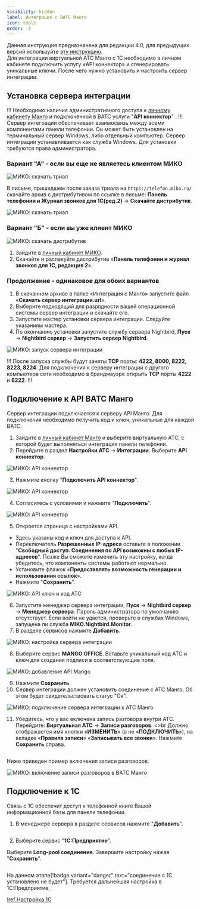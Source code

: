 ```yaml
---
visibility: hidden
label: Интеграция с ВАТС Манго
icon: tools
order: -3
---
```

Данная инструкция предназначена для редакции 4.0, для предыдущих версий используйте [эту инструкцию](https://wiki.miko.ru/nightbird:v21:get-started-mango).  
Для интеграции виртуальной АТС Манго с 1С необходимо в личном кабинете подключить услугу «API коннектор» и сгенерировать уникальные ключи. После чего нужно установить и настроить сервер интеграции.  
## Установка сервера интеграции  
!!!
Необходимо наличие административного доступа к <a href='https://lk.mango-office.ru' target="_blank">личному кабинету Манго</a> и подключенной в ВАТС услуги "**API коннектор**" . 
!!!
Сервер интеграции обеспечивает взаимосвязь между всеми компонентами панели телефонии. Он может быть установлен на терминальный сервер Windows, либо отдельный компьютер. Сервер интеграции устанавливается как служба Windows. Для установки требуются права администратора.  
### Вариант "А" - если вы еще не являетесь клиентом МИКО

<img class="miko-shadow play-on-hover"  
    src="/assets/mango/mango_1.gif"
    alt="МИКО: скачать триал"
/> 

В письме, пришедшем после заказа триала на `https://telefon.miko.ru/` скачайте архив с дистрибутивом по ссылке в письме: **Панель телефонии и Журнал звонков для 1С(ред.2)** → **Скачайте дистрибутив**.  

<img class="miko-shadow"  
    src="/assets/mango/mango_0.png"
    alt="МИКО: скачать триал"
/> 
### Вариант "Б" - если вы уже клиент МИКО

<img class="miko-shadow play-on-hover"  
    src="/assets/mango/mango_0.gif"
    alt="МИКО: скачать дистрибутив"
/> 

1. Зайдите в <a href='https://telefon.miko.ru/personal/update-files' target="_blank">личный кабинет МИКО</a>.
2. Скачайте и распакуйте дистрибутив «**Панель телефонии и журнал звонков для 1С, редакция 2**».

### Продолжение - одинаковое для обоих вариантов
1. В скачанном архиве в папке «Интеграция с Манго» запустите файл «**Скачать сервер интеграции.url**».  
2. Выберите подходящий для разрядности вашей операционной системы сервер интеграции и скачайте его.  
3. Запустите мастер установки сервера интеграции. Следуйте указаниям мастера.  
4. По окончанию установки запустите службу сервера Nightbird, **Пуск** → **Nightbird сервер** → **Запустить сервер Nightbird**.

<img class="miko-shadow"  
    src="/assets/mango/mango_1.png"
    alt="МИКО: запуск сервера интеграции"
/> 

!!!
После запуска службы будут заняты **TCP** порты: **4222, 8000, 8222, 8223, 8224**. Для подключения к серверу интеграции с другого компьютера сети необходимо в брандмауэре открыть **TCP** порты **4222** и **8222**.
!!!

## Подключение к API ВАТС Манго
Сервер интеграции подключается к серверу API Манго. Для подключения необходимо получить код и ключ, уникальные для каждой ВАТС.

1. Зайдите в <a href='https://lk.mango-office.ru' target="_blank">личный кабинет Манго</a> и выберите виртуальную АТС, с которой будет выполняться интеграция панели телефонии.  
2. Перейдите в раздел **Настройки АТС** → **Интеграции**. Выберите **API коннектор**.  

<img class="miko-shadow"  
    src="/assets/mango/mango_2.png"
    alt="МИКО: API коннектор"
/> 

3. Нажмите кнопку "**Подключить API коннектор**".

<img class="miko-shadow"  
    src="/assets/mango/mango_3.png"
    alt="МИКО: API коннектор"
/> 

4. Согласитесь с условиями и нажмите "**Подключить**".  

<img class="miko-shadow"  
    src="/assets/mango/mango_4.png"
    alt="МИКО: API коннектор"
/> 

5. Откроется страница с настройками API. 
- Здесь указаны код и ключ для доступа к API.  
- Переключатель **Разрешенные IP-адреса** оставьте в положении "**Свободный доступ. Соединения по API возможны с любых IP-адресов**". Позже Вы сможете изменить эту настройку, когда убедитесь, что компоненты системы работают нормально.
- Установите флажок «**Предоставлять возможность генерации и использования ссылок**».
- Нажмите "**Сохранить**".

<img class="miko-shadow img-zoomable"  
    src="/assets/mango/mango_5.png"
    data-original="/assets/mango/mango_5.png"
    srcset="/assets/mango/mango_5_prev.png 1x, /assets/mango/mango_5.png 2x" 
    alt="МИКО: API ключ и код АТС"
/> 

6. Запустите менеджер сервера интеграции, **Пуск** → **Nightbird сервер** → **Менеджер сервера**. Пароль администратора по умолчанию отсутствует. Если войти не удается, проверьте в службах Windows, запущена ли служба **MIKO.Nightbird.Monitor**.  
7. В разделе сервисов нажмите **Добавить**.  

<img class="miko-shadow"  
    src="/assets/mango/mango_7.png"
    alt="МИКО: настройка сервера интеграции"
/> 

8. Выберите сервис **MANGO OFFICE**. Вставьте уникальный код АТС и ключ для создания подписи в соответствующие поля.

<img class="miko-shadow"  
    src="/assets/mango/mango_8.png"
    alt="МИКО: добавление API Mango"
/> 

9. Нажмите **Сохранить**.
10. Сервер интеграции должен установить соединение с АТС Манго. Об этом будет свидетельствовать статус "Ок".

<img class="miko-shadow img-zoomable"  
    src="/assets/mango/mango_9.png"
    data-original="/assets/mango/mango_9.png"
    srcset="/assets/mango/mango_9_prev.png 1x, /assets/mango/mango_9.png 2x" 
    alt="МИКО: подключение сервера интеграции к АТС Манго"
/> 

11. Убедитесь, что у вас включена запись разговора внутри АТС. Перейдите: **Виртуальная АТС** → **Записи разговоров**. <>br
Должно отображается имя кнопки «**ИЗМЕНИТЬ**» (а не «**ПОДКЛЮЧИТЬ**»), на вкладке «**Правила записи**» «**Записывать все звонки**». Нажмите **Сохранить** справа.

<img class="miko-shadow"  
    src="/assets/mango/mango_10.png"
    alt=""
/> 

Ниже приведен пример включения записи разговоров.

<img class="miko-shadow play-on-hover"  
    src="/assets/mango/mango_3.gif"
    alt="МИКО: включение записи разговоров в ВАТС Манго"
/> 

## Подключение к 1С
Связь с 1С обеспечит доступ к телефонной книге Вашей информационной базы для панели телефонии.

1. В менеджере сервера в разделе сервисов нажмите "**Добавить**".

<img class="miko-shadow img-zoomable"  
    src="/assets/mango/mango_21.png"
    data-original="/assets/mango/mango_21.png"
    srcset="/assets/mango/mango_21_prev.png 1x, /assets/mango/mango_21.png 2x" 
    alt=""
/> 

2. Выберите сервис "**1С:Предприятие**".

Выберите **Long-pool соединение**. Завершите настройку нажав "**Сохранить**".

<img class="miko-shadow"  
    src="/assets/mango/mango_11.png"
    alt=""
/> 

На данном этапе[!badge variant="danger" text="соединение с 1С установлено не будет"]. Требуется дальнейшая настройка в 1С:Предприятие.

[!ref Настройка 1С](/get-started/nastroyka_1c)